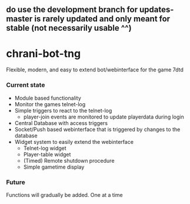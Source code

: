 ## do use the development branch for updates- master is rarely updated and only meant for stable (not necessarily usable ^^)

# chrani-bot-tng
Flexible, modern, and easy to extend bot/webinterface for the game 7dtd

### Current state
* Module based functionality
* Monitor the games telnet-log
* Simple triggers to react to the telnet-log
  * player-join events are monitored to update playerdata during login
* Central Database with access triggers
* Socket/Push based webinterface that is triggered by changes to the database
* Widget system to easily extend the webinterface
  * Telnet-log widget
  * Player-table widget
  * (Timed) Remote shutdown procedure
  * Simple gametime display
  
### Future
Functions will gradually be added. One at a time
